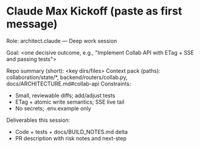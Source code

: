 # Claude Max Kickoff (paste as first message)
Role: architect.claude — Deep work session

Goal: <one decisive outcome, e.g., "Implement Collab API with ETag + SSE and passing tests">

Repo summary (short): <key dirs/files>
Context pack (paths): collaboration/state/*, backend/routers/collab.py, docs/ARCHITECTURE.md#collab-api
Constraints:
- Small, reviewable diffs; add/adjust tests
- ETag + atomic write semantics; SSE live tail
- No secrets; .env.example only

Deliverables this session:
- Code + tests + docs/BUILD_NOTES.md delta
- PR description with risk notes and next-step
